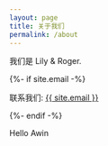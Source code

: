 ```yaml
---
layout: page
title: 关于我们
permalink: /about
---
```


<p>我们是 Lily & Roger.</p>

{%- if site.email -%}
<p>联系我们: <a class="u-email" href="mailto:{{ site.email }}">{{ site.email }}</a></p>
{%- endif -%}

<p>Hello Awin</p>
